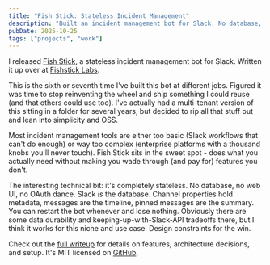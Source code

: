 ```yaml
---
title: "Fish Stick: Stateless Incident Management"
description: "Built an incident management bot for Slack. No database, no complexity, just what you need."
pubDate: 2025-10-25
tags: ["projects", "work"]
---
```


I released [Fish Stick](https://github.com/chrisdodds/fishstick), a stateless incident management bot for Slack. Written it up over at [Fishstick Labs](https://fishsticklabs.com/blog/2025-10-25-fishstick-stateless-incident-management/).

This is the sixth or seventh time I've built this bot at different jobs. Figured it was time to stop reinventing the wheel and ship something I could reuse (and that others could use too). I've actually had a multi-tenant version of this sitting in a folder for several years, but decided to rip all that stuff out and lean into simplicity and OSS.

Most incident management tools are either too basic (Slack workflows that can't do enough) or way too complex (enterprise platforms with a thousand knobs you'll never touch). Fish Stick sits in the sweet spot - does what you actually need without making you wade through (and pay for) features you don't.

The interesting technical bit: it's completely stateless. No database, no web UI, no OAuth dance. Slack _is_ the database. Channel properties hold metadata, messages are the timeline, pinned messages are the summary. You can restart the bot whenever and lose nothing. Obviously there are some data durability and keeping-up-with-Slack-API tradeoffs there, but I think it works for this niche and use case. Design constraints for the win.

Check out the [full writeup](https://fishsticklabs.com/blog/2025-10-25-fishstick-stateless-incident-management/) for details on features, architecture decisions, and setup. It's MIT licensed on [GitHub](https://github.com/chrisdodds/fishstick).
